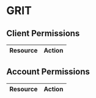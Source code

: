 # GRIT


## Client Permissions
| Resource | Action |
| -------- | ------ |

## Account Permissions
| Resource | Action |
| -------- | ------ |

